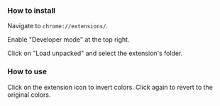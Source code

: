 ### How to install

Navigate to `chrome://extensions/`.

Enable "Developer mode" at the top right. 

Click on "Load unpacked" and select the extension's folder.

### How to use

Click on the extension icon to invert colors. Click again to revert to the original colors.